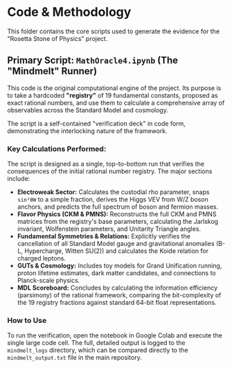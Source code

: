 # Code & Methodology

This folder contains the core scripts used to generate the evidence for the "Rosetta Stone of Physics" project.

## Primary Script: `MathOracle4.ipynb` (The "Mindmelt" Runner)

This code is the original computational engine of the project. Its purpose is to take a hardcoded **"registry"** of 19 fundamental constants, proposed as exact rational numbers, and use them to calculate a comprehensive array of observables across the Standard Model and cosmology.

The script is a self-contained "verification deck" in code form, demonstrating the interlocking nature of the framework.

### Key Calculations Performed:

The script is designed as a single, top-to-bottom run that verifies the consequences of the initial rational number registry. The major sections include:

* **Electroweak Sector:** Calculates the custodial rho parameter, snaps `sin²θW` to a simple fraction, derives the Higgs VEV from W/Z boson anchors, and predicts the full spectrum of boson and fermion masses.
* **Flavor Physics (CKM & PMNS):** Reconstructs the full CKM and PMNS matrices from the registry's base parameters, calculating the Jarlskog invariant, Wolfenstein parameters, and Unitarity Triangle angles.
* **Fundamental Symmetries & Relations:** Explicitly verifies the cancellation of all Standard Model gauge and gravitational anomalies (B-L, Hypercharge, Witten SU(2)) and calculates the Koide relation for charged leptons.
* **GUTs & Cosmology:** Includes toy models for Grand Unification running, proton lifetime estimates, dark matter candidates, and connections to Planck-scale physics.
* **MDL Scoreboard:** Concludes by calculating the information efficiency (parsimony) of the rational framework, comparing the bit-complexity of the 19 registry fractions against standard 64-bit float representations.

### How to Use

To run the verification, open the notebook in Google Colab and execute the single large code cell. The full, detailed output is logged to the `mindmelt_logs` directory, which can be compared directly to the `mindmelt_output.txt` file in the main repository.
